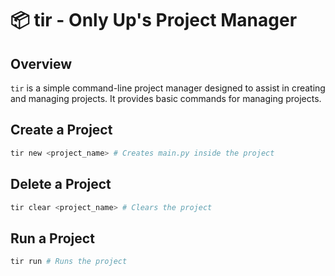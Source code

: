 # 📦 tir - Only Up's Project Manager

## Overview

`tir` is a simple command-line project manager designed to assist in creating and managing projects. It provides basic commands for managing projects.

## Create a Project

```bash
tir new <project_name> # Creates main.py inside the project
```

## Delete a Project

```bash
tir clear <project_name> # Clears the project
```

## Run a Project

```bash
tir run # Runs the project
```